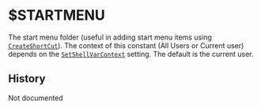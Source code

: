 # $STARTMENU

The start menu folder (useful in adding start menu items using [`CreateShortCut`][1]). The context of this constant (All Users or Current user) depends on the [`SetShellVarContext`][2] setting. The default is the current user.

## History

Not documented

[1]: ../Reference/CreateShortCut.md
[2]: ../Reference/SetShellVarContext.md